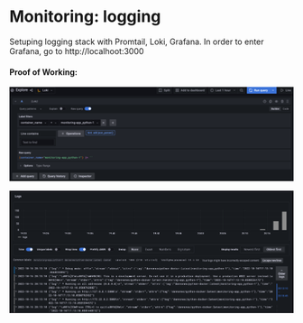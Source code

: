 # Monitoring: logging

Setuping logging stack with Promtail, Loki, Grafana.
In order to enter Grafana, go to http://localhoot:3000

#### Proof of Working:
![label filter](images/img1.png)

![logs](images/img2.png)
